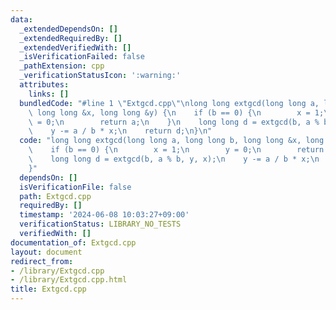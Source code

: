```yaml
---
data:
  _extendedDependsOn: []
  _extendedRequiredBy: []
  _extendedVerifiedWith: []
  _isVerificationFailed: false
  _pathExtension: cpp
  _verificationStatusIcon: ':warning:'
  attributes:
    links: []
  bundledCode: "#line 1 \"Extgcd.cpp\"\nlong long extgcd(long long a, long long b,\
    \ long long &x, long long &y) {\n    if (b == 0) {\n        x = 1;\n        y\
    \ = 0;\n        return a;\n    }\n    long long d = extgcd(b, a % b, y, x);\n\
    \    y -= a / b * x;\n    return d;\n}\n"
  code: "long long extgcd(long long a, long long b, long long &x, long long &y) {\n\
    \    if (b == 0) {\n        x = 1;\n        y = 0;\n        return a;\n    }\n\
    \    long long d = extgcd(b, a % b, y, x);\n    y -= a / b * x;\n    return d;\n\
    }"
  dependsOn: []
  isVerificationFile: false
  path: Extgcd.cpp
  requiredBy: []
  timestamp: '2024-06-08 10:03:27+09:00'
  verificationStatus: LIBRARY_NO_TESTS
  verifiedWith: []
documentation_of: Extgcd.cpp
layout: document
redirect_from:
- /library/Extgcd.cpp
- /library/Extgcd.cpp.html
title: Extgcd.cpp
---
```

